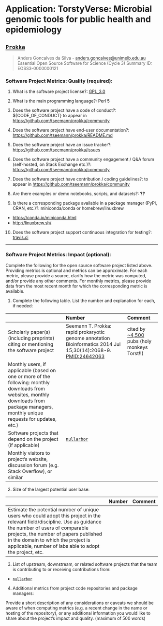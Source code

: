 # Application: TorstyVerse: Microbial genomic tools for public health and epidemiology

## [`Prokka`]( https://github.com/tseemann/prokka )

> Anders Goncalves da Silva - anders.goncalves@unimelb.edu.au Essential Open Source Software for Science (Cycle 3)
Summary
> ID: EOSS3-0000000121

### Software Project Metrics: Quality (required):


1. What is the software project license?: [GPL_3.0]( https://raw.githubusercontent.com/tseemann/prokka/master/doc/LICENSE.Prokka )

2. What is the main programming language?: Perl 5

3. Does the software project have a code of conduct?: ${CODE_OF_CONDUCT} to appear in https://github.com/tseemann/prokka/community

4. Does the software project have end-user documentation?: https://github.com/tseemann/prokka/README.md

5. Does the software project have an issue tracker?: https://github.com/tseemann/prokka/issues

6. Does the software project have a community engagement / Q&A forum (self-hosted, on Stack Exchange etc.)?: https://github.com/tseemann/prokka/community

7. Does the software project have contribution / coding guidelines?: to appear in https://github.com/tseemann/prokka/community

8. Are there examples or demo notebooks, scripts, and datasets?: **??**

9. Is there a corresponding package available in a package manager (PyPi, CRAN, etc.)?: miniconda/conda or homebrew/linuxbrew
  - https://conda.io/miniconda.html
  - http://linuxbrew.sh/

10. Does the software project support continuous integration for testing?: [travis.ci](https://travis-ci.org/tseemann/prokka)

---

### Software Project Metrics: Impact (optional):

Complete the following for the open source software project listed above. Providing metrics is optional and metrics can be approximate. For each metric, please provide a source, clarify how the metric was computed, and/or provide any other comments. For monthly metrics, please provide data from the most recent month for which the corresponding metric is available.

1. Complete the following table. List the number and explanation for each, if needed:

|                   | Number  | Comment |
| :--               | :--     | :--     |
| Scholarly paper(s) (including preprints) citing or mentioning the software project |  Seemann T. Prokka: rapid prokaryotic genome annotation Bioinformatics 2014 Jul 15;30(14):2068-9. [PMID:24642063](http://www.ncbi.nlm.nih.gov/pubmed/24642063) | cited by [~4,500](https://scholar.google.com.au/scholar?cites=18191369653418163410&as_sdt=2005&sciodt=0,5&hl=en) pubs (holy monkeys Torst!!) |
| Monthly users, if applicable (based on one or more of the following: monthly downloads from websites, monthly downloads from package managers, monthly unique requests for updates, etc.) |  |  |
| Software projects that depend on the project (if applicable) | [`nullarbor`](https://github.com/tseemann/nullarbor) |  |
| Monthly visitors to project’s website, discussion forum (e.g. Stack Overflow), or similar |  |  |


2. Size of the largest potential user base:

|                   | Number  | Comment |
| :--               | :--     | :--     |
| Estimate the potential number of unique users who could adopt this project in the relevant field/discipline. Use as guidance the number of users of comparable projects, the number of papers published in the domain to which the project is applicable, number of labs able to adopt the project, etc. |  |  |

3. List of upstream, downstream, or related software projects that the team is contributing to or receiving contributions from:

 - [`nullarbor`](https://github.com/tseemann/nullarbor)

4. Additional metrics from project code repositories and package managers:

Provide a short description of any considerations or caveats we should be aware of when computing metrics (e.g. a recent change in the name or hosting of the repository), or any additional information you would like to share about the project’s impact and quality. (maximum of 500 words)
